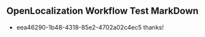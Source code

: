 ## OpenLocalization Workflow Test MarkDown
* eea46290-1b48-4318-85e2-4702a02c4ec5 thanks!

<!--HONumber=Aug16_HO3-->



